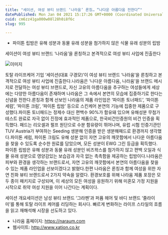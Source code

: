 ```yaml
---
title: "세이션, 여성 뷰티 브랜드 ‘나라움’ 론칭… “나다운 아름다움 전한다”"
datePublished: Mon Jan 04 2021 15:17:26 GMT+0000 (Coordinated Universal Time)
cuid: cm6zz41ga000w08l28h0i8f6c
slug: 995

---
```



- 파이톤 립밤은 유해 성분과 동물 유래 성분을 첨가하지 않은 식물 유래 성분의 립밤

세이션이 여성 뷰티 브랜드 ‘나라움’을 론칭하고 본격적으로 여성 뷰티 사업에 진출한다

![이미지](https://cdn.hashnode.com/res/hashnode/image/upload/v1739247593627/b43d37a3-abb7-421c-b5c0-66b6593c6106.jpeg)

토탈 라이프케어 기업 ‘세이션(대표 구경모)’이 여성 뷰티 브랜드 ‘나라움’을 론칭하고 본격적으로 여성 뷰티 사업에 진출한다.나라움은 ‘나다운 아름다움, 나라움’을 브랜드 메시지로 전달하는 여성 뷰티 브랜드로, 자신 고유의 아름다움을 추구하는 여성들에게 세상에는 다양한 아름다움이 존재하며 나라움은 그 속에서 본연의 모습에 집중하기로 한다는 신념을 전한다.론칭과 함께 선보인 나라움의 제품 라인업은 ‘파이톤 토너패드’, ‘파이톤 세럼’, ‘파이톤 크림’, ‘파이톤 립밤’ 등으로 스킨케어 본연의 기능에 집중한 제품으로 구성했다.파이톤 토너패드는 정제수 대신 편백수 90%가 함유돼 있으며 유해성분 무첨가 테스트 완료로 자극 없이 진정에 효과적인 제품으로, 한국비건인증원의 비건 인증을 획득했다. 패드는 리오셀과 펄프 원단으로 수분 함유량이 뛰어나며, 유럽 시험 인증기관인 TUV Austria가 부여하는 Seeding 생분해 인증을 받은 생분해패드로 환경까지 생각했다.파이톤 세럼, 파이톤 크림도 유해 성분 없이 자연 고유의 깨끗함에서 나다운 아름다움을 찾을 수 있도록 순수한 원료를 담았으며, 모든 성분이 EWG 그린 등급을 획득했다. 파이톤 립밤은 유해 성분과 동물 유래 성분인 비즈왁스를 첨가하지 않고 편백 오일과 식물 유래 성분으로 영양감있는 보습감과 자극 없는 촉촉함을 제공하는 립밤이다.나라움은 피부와 환경을 생각하는 브랜드로서, 자연 고유의 깨끗함에서 본연의 아름다움을 찾을 수 있는 제품 라인업을 선보이겠다고 밝혔다.한편 나라움은 론칭과 함께 여성을 위한 자연 친화 뷰티 브랜드로서 2가지 약속을 알렸다. 환경보호를 위해 나라움 제품 포장은 모두 종이 패키지로 구성되며, 이 세상의 모든 여성을 응원하기 위해 미혼모 가정 지원을 시작으로 취약 여성 지원을 이어 나간다는 계획이다.

세이션 개요세이션은 남성 뷰티 브랜드 ‘그라펜’과 퍼퓸 헤어 및 바디 브랜드 ‘줄라이미’를 통해 토탈 라이프 케어를 리딩하는 회사다. 빠르게 변화하는 라이프 스타일의 흐름을 읽고 재해석해 시장을 선도하고 있다.

- 나라움 홈페이지: https://naraum.com
- 웹사이트: http://www.xation.co.kr